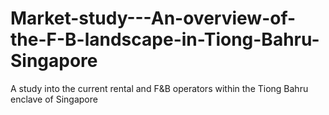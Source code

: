 # Market-study---An-overview-of-the-F-B-landscape-in-Tiong-Bahru-Singapore
A study into the current rental and F&amp;B operators within the Tiong Bahru enclave of Singapore
